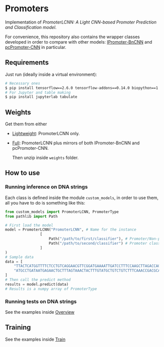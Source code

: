 # Promoters

Implementation of *PromoterLCNN: A Light CNN-based Promoter Prediction and Classification model*.

For convenience, this repository also contains the wrapper classes developed in order to compare with other models: [IPromoter-BnCNN](https://doi.org/10.1093/bioinformatics/btaa609) and [pcPromoter-CNN](https://www.mdpi.com/2073-4425/11/12/1529) in particular.

## Requirements
Just run (ideally inside a virtual environment):
```bash
# Necessary ones
$ pip install tensorflow==2.6.0 tensorflow-addons==0.14.0 biopython==1.79 scikit-learn==1.0 numpy==1.19.5 pandas==1.3.4
# For Jupyter and table making
$ pip install jupyterlab tabulate
```
## Weights

Get them from either
- [Lightweight](https://drive.google.com/file/d/1D1XOIAUDMv04sZUIvgdfBAgL75lW8AgW/view?usp=sharing): PromoterLCNN only.

- [Full](https://drive.google.com/file/d/1awsszk6905sVzetdgcQe5kOVTv4n70up/view?usp=sharing): PromoterLCNN plus mirrors of both IPromoter-BnCNN and pcPromoter-CNN.

  Then unzip inside ```weights``` folder.

## How to use

### Running inference on DNA strings

Each class is defined inside the module `custom_models`, in order to use them, all you have to do is something like this: 

```python
from custom_models import PromoterLCNN, PromoterType
from pathlib import Path

# First load the model
model = PromoterLCNN("PromoterLCNN", # Name for the instance
                [
                    Path("/path/to/first/classifier"), # Promoter/Non-promoter
                    Path("/path/to/second/classifier") # Promoter class
                ]
)
# Sample data
data = [
    "TTACTCATGGTTTTCTCCTGTCAGGAACGTTCGGATGAAAATTGATCCTTTCCAAGCTTAGACCAGGATGGCGGGATGGGC",
    "ATGCCTGATAATGAGAACTGCTTTAGTAAACTACTTTGTATGCTGTCTGTCTTTCAAACCGACGCAGCTATTAACGCATGA"
]
# Then call the predict method
results = model.predict(data)
# Results is a numpy array of PromoterType
```

### Running tests on DNA strings

See the examples inside [Overview](./Overview.ipynb)

## Training

See the examples inside [Train](./Train.ipynb)
